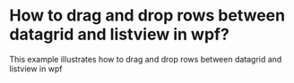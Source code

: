 # How to drag and drop rows between datagrid and listview in wpf?
This example illustrates how to drag and drop rows between datagrid and listview in wpf
